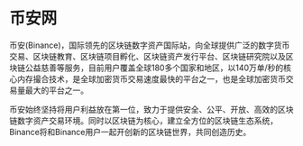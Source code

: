# 

# 币安网

币安(Binance)，国际领先的区块链数字资产国际站，向全球提供广泛的数字货币交易、区块链教育、区块链项目孵化、区块链资产发行平台、区块链研究院以及区块链公益慈善等服务，目前用户覆盖全球180多个国家和地区，以140万单/秒的核心内存撮合技术，是全球加密货币交易速度最快的平台之一，也是全球加密货币交易量最大的平台之一。

币安始终坚持将用户利益放在第一位，致力于提供安全、公平、开放、高效的区块链数字资产交易环境。同时以区块链为核心，建立全方位的区块链生态系统，Binance将和Binance用户一起开创新的区块链世界，共同创造历史。

